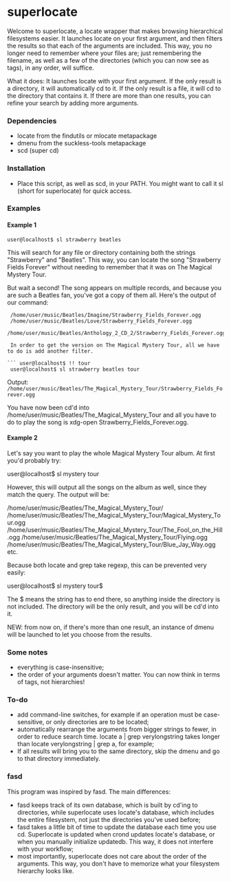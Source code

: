 superlocate
===========

 Welcome to superlocate, a locate wrapper that makes browsing hierarchical filesystems easier. It launches locate on your first argument, and then filters the results so that each of the arguments are included. This way, you no longer need to remember where your files are; just remembering the filename, as well as a few of the directories (which you can now see as tags), in any order, will suffice.

 What it does:
 It launches locate with your first argument. If the only result is a directory, it will automatically cd to it. If the only result is a file, it will cd to the directory that contains it. If there are more than one results, you can refine your search by adding more arguments.

### Dependencies
 - locate from the findutils or mlocate metapackage
 - dmenu from the suckless-tools metapackage
 - scd (super cd)
 
### Installation
 - Place this script, as well as scd, in your PATH. You might want to call it sl (short for superlocate) for quick access.

### Examples
#### Example 1
`user@localhost$ sl strawberry beatles`

 This will search for any file or directory containing both the strings "Strawberry" and "Beatles". This way, you can locate the song "Strawberry Fields Forever" without needing to remember that it was on The Magical Mystery Tour.

 But wait a second! The song appears on multiple records, and because you are such a Beatles fan, you've got a copy of them all. Here's the output of our command:

``` /home/user/music/Beatles/The_Magical_Mystery_Tour/Strawberry_Fields_Forever.ogg
 /home/user/music/Beatles/Imagine/Strawberry_Fields_Forever.ogg
 /home/user/music/Beatles/Love/Strawberry_Fields_Forever.ogg
 /home/user/music/Beatles/Anthology_2_CD_2/Strawberry_Fields_Forever.ogg```

 In order to get the version on The Magical Mystery Tour, all we have to do is add another filter.

``` user@localhost$ !! tour
 user@localhost$ sl strawberry beatles tour
```

 Output:
` /home/user/music/Beatles/The_Magical_Mystery_Tour/Strawberry_Fields_Forever.ogg`

 You have now been cd'd into /home/user/music/Beatles/The_Magical_Mystery_Tour and all you have to do to play the song is xdg-open Strawberry_Fields_Forever.ogg.


#### Example 2

 Let's say you want to play the whole Magical Mystery Tour album. At first you'd probably try:

 user@localhost$ sl mystery tour

 However, this will output all the songs on the album as well, since they match the query. The output will be:

 /home/user/music/Beatles/The_Magical_Mystery_Tour/
 /home/user/music/Beatles/The_Magical_Mystery_Tour/Magical_Mystery_Tour.ogg
 /home/user/music/Beatles/The_Magical_Mystery_Tour/The_Fool_on_the_Hill.ogg
 /home/user/music/Beatles/The_Magical_Mystery_Tour/Flying.ogg
 /home/user/music/Beatles/The_Magical_Mystery_Tour/Blue_Jay_Way.ogg
 etc.

 Because both locate and grep take regexp, this can be prevented very easily:

 user@localhost$ sl mystery tour$

 The $ means the string has to end there, so anything inside the directory is not included. The directory will be the only result, and you will be cd'd into it.


 NEW: from now on, if there's more than one result, an instance of dmenu will be launched to let you choose from the results.



### Some notes
 - everything is case-insensitive;
 - the order of your arguments doesn't matter. You can now think in terms of tags, not hierarchies!

### To-do
 - add command-line switches, for example if an operation must be case-sensitive, or only directories are to be located;
 - automatically rearrange the arguments from bigger strings to fewer, in order to reduce search time. locate a | grep verylongstring takes longer than locate verylongstring | grep a, for example;
 - If all results will bring you to the same directory, skip the dmenu and go to that directory immediately.

### fasd
 This program was inspired by fasd. The main differences:
 - fasd keeps track of its own database, which is built by cd'ing to directories, while superlocate uses locate's database, which includes the entire filesystem, not just the directories you've used before;
 - fasd takes a little bit of time to update the database each time you use cd. Superlocate is updated when crond updates locate's database, or when you manually initialize updatedb. This way, it does not interfere with your workflow;
 - most importantly, superlocate does not care about the order of the arguments. This way, you don't have to memorize what your filesystem hierarchy looks like.


